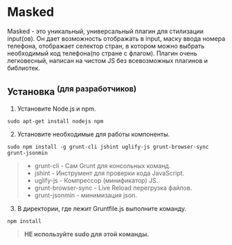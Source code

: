 # Masked
Masked - это уникальный, универсальный плагин для стилизации input(ов).
Он дает возможность отображать в input, маску ввода номера телефона, отображает селектор стран, в котором можно выбрать необходимый код телефона(по стране с флагом).
Плагин очень легковесный, написан на чистом JS без всевозможных плагинов и библиотек.

## Установка <sup>(для разработчиков)</sup>
1. Установите Node.js и npm.
```shell
sudo apt-get install nodejs npm
```
2. Установите необходимые для работы компоненты.
```shell
sudo npm install -g grunt-cli jshint uglify-js grunt-browser-sync grunt-jsonmin
```
>* grunt-cli          - Сам Grunt для консольных команд.
>* jshint 	         - Инструмент для проверки кода JavaScript.
>* uglify-js          - Компрессор (минификатор) JS.
>* grunt-browser-sync - Live Reload перегрузка файлов.
>* grunt-jsonmin      - минимизация json.
3. В директории, где лежит Gruntfile.js выполните команду.
```shell
npm install
```
>**НЕ используйте sudo для этой команды.**


